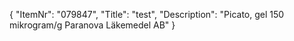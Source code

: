{
  "ItemNr": "079847",
  "Title": "test",
  "Description": "Picato, gel 150 mikrogram/g Paranova Läkemedel AB"
}